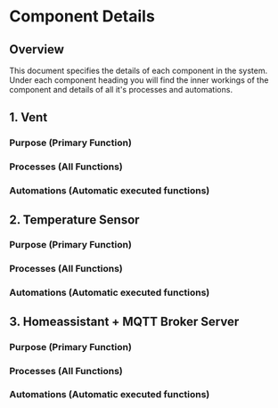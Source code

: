 # Component Details

## Overview
This document specifies the details of each component in the system. Under each component heading you will find the inner workings of the component and details of all it's processes and automations.


## 1. Vent

### Purpose (Primary Function)

### Processes (All Functions)

### Automations (Automatic executed functions)

## 2. Temperature Sensor

### Purpose (Primary Function)

### Processes (All Functions)

### Automations (Automatic executed functions)


## 3. Homeassistant + MQTT Broker Server

### Purpose (Primary Function)

### Processes (All Functions)

### Automations (Automatic executed functions)
